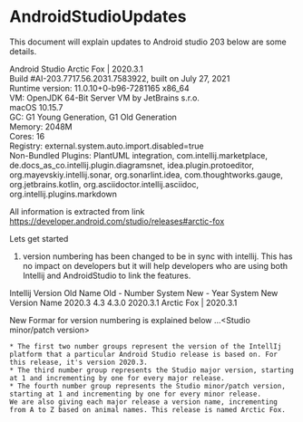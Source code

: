 # AndroidStudioUpdates

This document will explain updates to Android studio 203 below are some details.

Android Studio Arctic Fox | 2020.3.1 <br>
Build #AI-203.7717.56.2031.7583922, built on July 27, 2021<br>
Runtime version: 11.0.10+0-b96-7281165 x86_64<br>
VM: OpenJDK 64-Bit Server VM by JetBrains s.r.o. <br>
macOS 10.15.7<br>
GC: G1 Young Generation, G1 Old Generation<br>
Memory: 2048M<br>
Cores: 16<br>
Registry: external.system.auto.import.disabled=true<br>
Non-Bundled Plugins: PlantUML integration, com.intellij.marketplace, de.docs_as_co.intellij.plugin.diagramsnet, idea.plugin.protoeditor, org.mayevskiy.intellij.sonar, org.sonarlint.idea, com.thoughtworks.gauge, org.jetbrains.kotlin, org.asciidoctor.intellij.asciidoc, org.intellij.plugins.markdown<br>


All information is extracted from link https://developer.android.com/studio/releases#arctic-fox

Lets get started
1. version numbering has been changed to be in sync with intellij. This has no impact on developers but it will help developers who are using both Intellij and AndroidStudio to link the features.

Intellij Version 	Old Name 	  Old - Number System 	New - Year System 	New Version Name
2020.3 	          4.3 	      4.3.0 	              2020.3.1 	          Arctic Fox | 2020.3.1

New Formar for version numbering is explained below
<Year of IntelliJ Version>.<IntelliJ major version>.<Studio major version>.<Studio minor/patch version>

    * The first two number groups represent the version of the IntellIj platform that a particular Android Studio release is based on. For this release, it's version 2020.3.
    * The third number group represents the Studio major version, starting at 1 and incrementing by one for every major release.
    * The fourth number group represents the Studio minor/patch version, starting at 1 and incrementing by one for every minor release.
    We are also giving each major release a version name, incrementing from A to Z based on animal names. This release is named Arctic Fox.
